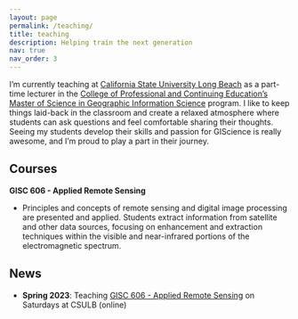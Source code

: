 ```yaml
---
layout: page
permalink: /teaching/
title: teaching
description: Helping train the next generation
nav: true
nav_order: 3
---
```


I’m currently teaching at [California State University Long Beach](https://www.csulb.edu/) as a part-time lecturer in the [College of Professional and Continuing Education’s](https://www.cpace.csulb.edu/) [Master of Science in Geographic Information Science](https://www.cpace.csulb.edu/courses/degree-programs/master-of-science-in-geographic-information-science) program. I like to keep things laid-back in the classroom and create a relaxed atmosphere where students can ask questions and feel comfortable sharing their thoughts. Seeing my students develop their skills and passion for GIScience is really awesome, and I’m proud to play a part in their journey.

## Courses
**GISC 606 - Applied Remote Sensing**
* Principles and concepts of remote sensing and digital image processing are presented and applied. Students extract information from satellite and other data sources, focusing on enhancement and extraction techniques within the visible and near-infrared portions of the electromagnetic spectrum.

## News
* **Spring 2023**: Teaching [GISC 606 - Applied Remote Sensing](https://alex-pakalniskis.github.io/gisc606-spring2023/) on Saturdays at CSULB (online)
